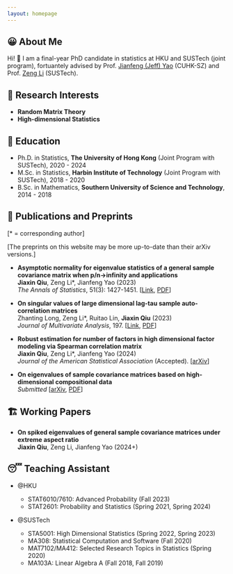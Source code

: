 ```yaml
---
layout: homepage
---
```


## 😀 About Me

Hi! 👋 I am a final-year PhD candidate in statistics at HKU and SUSTech (joint program), fortuantely advised by Prof. [Jianfeng (Jeff) Yao](https://jianfengyao.wordpress.com/) (CUHK-SZ) and Prof. [Zeng Li](https://sites.google.com/site/zenglihku/zeng-li-%E6%9D%8E%E6%9B%BE) (SUSTech). 

## 🧐 Research Interests

- **Random Matrix Theory** 
- **High-dimensional Statistics** 

## 🏫 Education

- Ph.D. in Statistics, **The University of Hong Kong** (Joint Program with SUSTech), 2020 - 2024
- M.Sc. in Statistics, **Harbin Institute of Technology** (Joint Program with SUSTech), 2018 - 2020
- B.Sc. in Mathematics, **Southern University of Science and Technology**, 2014 - 2018

## 📝 Publications and Preprints

[\* = corresponding author]

[The preprints on this website may be more up-to-date than their arXiv versions.]

- **Asymptotic normality for eigenvalue statistics of a general sample covariance matrix when p/n->infinity and applications** \
  **Jiaxin Qiu**, Zeng Li\*, Jianfeng Yao (2023)\
  *The Annals of Statistics*, 51(3): 1427-1451. [[Link](https://doi.org/10.1214/23-AOS2300), [PDF](/assets/files/papers/2023-AoS.pdf)]

- **On singular values of large dimensional lag-tau sample auto-correlation matrices**\
  Zhanting Long, Zeng Li\*, Ruitao Lin, **Jiaxin Qiu** (2023)\
  *Journal of Multivariate Analysis*, 197. [[Link](https://doi.org/10.1016/j.jmva.2023.105205), [PDF](/assets/files/papers/2023-JMVA.pdf)]
  

- **Robust estimation for number of factors in high dimensional factor modeling via Spearman correlation matrix**\
 **Jiaxin Qiu**, Zeng Li\*, Jianfeng Yao (2024)\
 *Journal of the American Statistical Association* (Accepted). [[arXiv](https://arxiv.org/abs/2309.00870)]
  
- **On eigenvalues of sample covariance matrices based on high-dimensional compositional data**\
  *Submitted* [[arXiv](https://arxiv.org/abs/2312.14420), [PDF](/assets/files/papers/2023-CoDA.pdf)]  

## 🏗️ Working Papers

- **On spiked eigenvalues of general sample covariance matrices under extreme aspect ratio**\
  **Jiaxin Qiu**, Zeng Li, Jianfeng Yao (2024+)

## 😴 Teaching Assistant 

- @HKU
  - STAT6010/7610: Advanced Probability (Fall 2023)
  - STAT2601: Probability and Statistics (Spring 2021, Spring 2024)

- @SUSTech
  - STA5001: High Dimensional Statistics (Spring 2022, Spring 2023)
  - MA308: Statistical Computation and Software (Fall 2020)
  - MAT7102/MA412: Selected Research Topics in Statistics (Spring 2020)
  - MA103A: Linear Algebra A (Fall 2018, Fall 2019)

<!--
## 🔗 Links

- [Advice for Authors (by Jacob Steinhardt)](https://bounded-regret.ghost.io/advice-for-authors/)
- [Foundations and Trends® in Machine Learning](https://www.nowpublishers.com/MAL)
- [Probability Surveys](https://projecteuclid.org/journals/probability-surveys)
-->
